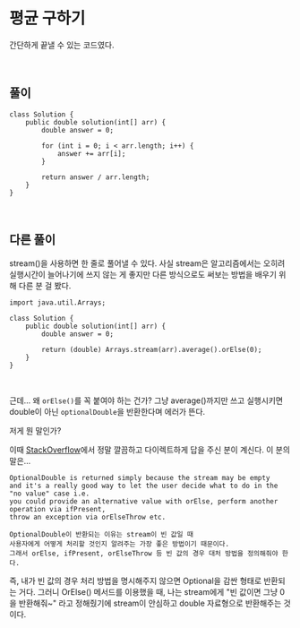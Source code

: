 # 평균 구하기
간단하게 끝낼 수 있는 코드였다.

<br>

## 풀이
```
class Solution {
    public double solution(int[] arr) {
        double answer = 0;
        
        for (int i = 0; i < arr.length; i++) {
            answer += arr[i];
        }
        
        return answer / arr.length;
    }
}
```
<br>

## 다른 풀이
stream()을 사용하면 한 줄로 풀어낼 수 있다.
사실 stream은 알고리즘에서는 오히려 실행시간이 늘어나기에 쓰지 않는 게 좋지만 다른 방식으로도 써보는 방법을 배우기 위해 다른 분 걸 봤다.

```
import java.util.Arrays;

class Solution {
    public double solution(int[] arr) {
        double answer = 0;
        
        return (double) Arrays.stream(arr).average().orElse(0);
    }
}
```

<br>

근데... 왜 `orElse()`를 꼭 붙여야 하는 건가? 그냥 average()까지만 쓰고 실행시키면 double이 아닌 `optionalDouble`을 반환한다며 에러가 뜬다.       

저게 뭔 말인가?

이때 [StackOverflow](https://stackoverflow.com/questions/53525066/why-stream-average-method-returns-optionaldouble-instead-of-double)에서 정말 깔끔하고 다이렉트하게 답을 주신 분이 계신다. 이 분의 말은...
```
OptionalDouble is returned simply because the stream may be empty 
and it's a really good way to let the user decide what to do in the "no value" case i.e. 
you could provide an alternative value with orElse, perform another operation via ifPresent, 
throw an exception via orElseThrow etc.

OptionalDouble이 반환되는 이유는 stream이 빈 값일 때 
사용자에게 어떻게 처리할 것인지 알려주는 가장 좋은 방법이기 때문이다. 
그래서 orElse, ifPresent, orElseThrow 등 빈 값의 경우 대처 방법을 정의해줘야 한다.
```

즉, 내가 빈 값의 경우 처리 방법을 명시해주지 않으면 Optional을 감싼 형태로 반환되는 거다. 그러니 OrElse() 메서드를 이용했을 때, 나는 stream에게 "빈 값이면 그냥 0을 반환해줘~" 라고 정해줬기에 stream이 안심하고 double 자료형으로 반환해주는 것이다.
